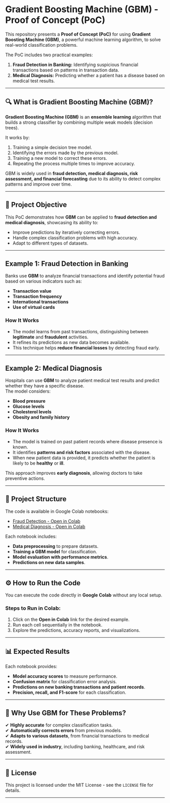 # Gradient Boosting Machine (GBM) - Proof of Concept (PoC)

This repository presents a **Proof of Concept (PoC)** for using **Gradient Boosting Machine (GBM)**, a powerful machine learning algorithm, to solve real-world classification problems.  

The PoC includes two practical examples:
1. **Fraud Detection in Banking:** Identifying suspicious financial transactions based on patterns in transaction data.
2. **Medical Diagnosis:** Predicting whether a patient has a disease based on medical test results.

---
## 🔍 **What is Gradient Boosting Machine (GBM)?**
**Gradient Boosting Machine (GBM)** is an **ensemble learning** algorithm that builds a strong classifier by combining multiple weak models (decision trees).  

It works by:
1. Training a simple decision tree model.
2. Identifying the errors made by the previous model.
3. Training a new model to correct these errors.
4. Repeating the process multiple times to improve accuracy.

GBM is widely used in **fraud detection, medical diagnosis, risk assessment, and financial forecasting** due to its ability to detect complex patterns and improve over time.

---
## 📌 **Project Objective**
This PoC demonstrates how **GBM** can be applied to **fraud detection and medical diagnosis**, showcasing its ability to:
- Improve predictions by iteratively correcting errors.
- Handle complex classification problems with high accuracy.
- Adapt to different types of datasets.

---
## **Example 1: Fraud Detection in Banking**
Banks use **GBM** to analyze financial transactions and identify potential fraud based on various indicators such as:
- **Transaction value**
- **Transaction frequency**
- **International transactions**
- **Use of virtual cards**

### **How It Works**
- The model learns from past transactions, distinguishing between **legitimate** and **fraudulent** activities.
- It refines its predictions as new data becomes available.
- This technique helps **reduce financial losses** by detecting fraud early.

---
## **Example 2: Medical Diagnosis**
Hospitals can use **GBM** to analyze patient medical test results and predict whether they have a specific disease.  
The model considers:
- **Blood pressure**
- **Glucose levels**
- **Cholesterol levels**
- **Obesity and family history**

### **How It Works**
- The model is trained on past patient records where disease presence is known.
- It identifies **patterns and risk factors** associated with the disease.
- When new patient data is provided, it predicts whether the patient is likely to be **healthy** or **ill**.

This approach improves **early diagnosis**, allowing doctors to take preventive actions.

---
## 📂 **Project Structure**
The code is available in Google Colab notebooks:

- [Fraud Detection - Open in Colab](https://colab.research.google.com/github/mikeninerbravog/POC_ML_GBM/blob/master/POC_ML_GBM.ipynb)
- [Medical Diagnosis - Open in Colab](https://colab.research.google.com/github/mikeninerbravog/POC_ML_GBM/blob/master/POC_ML_GBM.ipynb)

Each notebook includes:
- **Data preprocessing** to prepare datasets.
- **Training a GBM model** for classification.
- **Model evaluation with performance metrics**.
- **Predictions on new data samples**.

---
## ⚙ **How to Run the Code**
You can execute the code directly in **Google Colab** without any local setup.

### **Steps to Run in Colab:**
1. Click on the **Open in Colab** link for the desired example.
2. Run each cell sequentially in the notebook.
3. Explore the predictions, accuracy reports, and visualizations.

---
## 📊 **Expected Results**
Each notebook provides:
- **Model accuracy scores** to measure performance.
- **Confusion matrix** for classification error analysis.
- **Predictions on new banking transactions and patient records**.
- **Precision, recall, and F1-score** for each classification.

---
## 🚀 **Why Use GBM for These Problems?**
✔ **Highly accurate** for complex classification tasks.  
✔ **Automatically corrects errors** from previous models.  
✔ **Adapts to various datasets**, from financial transactions to medical records.  
✔ **Widely used in industry**, including banking, healthcare, and risk assessment.

---
## 📜 **License**
This project is licensed under the MIT License - see the `LICENSE` file for details.

---
